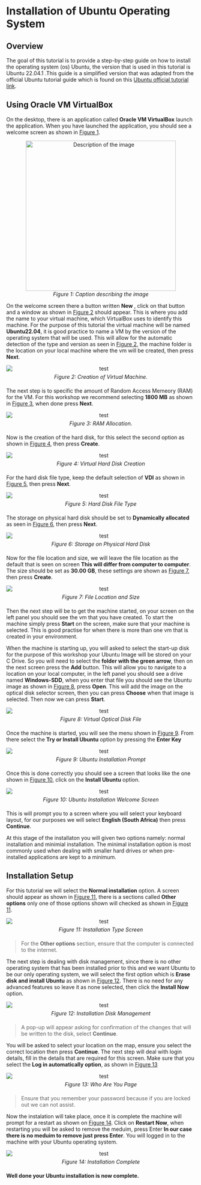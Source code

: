 # Installation of Ubuntu Operating System

## Overview
The goal of this tutorial is to provide a step-by-step guide on how to install the operating system (os) Ubuntu, the version that is used in this tutorial is Ubuntu 22.04.1 .This guide is a simplified version that was adapted from the official Ubuntu tutorial guide which is found on this [Ubuntu official tutorial link](https://ubuntu.com/tutorials/install-ubuntu-desktop#10-complete-the-installation). 

## Using Oracle VM VirtualBox
On the desktop, there is an application called **Oracle VM VirtualBox** launch the application. When you have launched the application, you should see a welcome screen as shown in [Figure 1](#fig1). 

<div align="center">
  <img src="./resources/VMLaunch.png" alt="Description of the image" width="400"/>
  <br><em>Figure 1: Caption describing the image</em>
</div>


On the welcome screen there a button written **New** , click on that button and a window as shown in [Figure 2](#fig2) should appear. This is where you add the name to your virtual machine, which VirtualBox uses to identify this machine. For the purpose of this tutorial the virtual machine will be named **Ubuntu22.04**, it is good practice to name a VM by the version of the operating system that will be used. This will allow for the automatic detection of the type and version as seen in [Figure 2](#fig2), the machine folder is the location on your local machine where the vm will be created, then press **Next**.

<div id="fig2" class="img_container" style="text-align: center; margin-bottom: 20px;">
    <img alt="test" src="./resources/VMCreation.PNG" style="display: block; margin-left: auto; margin-right: auto;" title="caption" />
    <span class="img_caption" style="display: block; margin-top: 5px;"><i>Figure 2: Creation of Virtual Machine.</i></span>
</div>

The next step is to specific the amount of Random Access Memeory (RAM) for the VM. For this workshop we recommend selecting **1800 MB** as shown in [Figure 3](#fig3), when done press **Next**.

<div id="fig3" class="img_container" style="text-align: center; margin-bottom: 20px;">
    <img alt="test" src="./resources/VMMemory.PNG" style="display: block; margin-left: auto; margin-right: auto;" title="caption" />
    <span class="img_caption" style="display: block; margin-top: 5px;"><i>Figure 3: RAM Allocation.</i></span>
</div>

Now is the creation of the hard disk, for this select the second option as shown in [Figure 4](#fig4), then press **Create**.

<div id="fig4" class="img_container" style="text-align: center; margin-bottom: 20px;">
    <img alt="test" src="./resources/VMHarddrive.PNG" style="display: block; margin-left: auto; margin-right: auto;" title="caption" />
    <span class="img_caption" style="display: block; margin-top: 5px;"><i>Figure 4: Virtual Hard Disk Creation</i></span>
</div>

For the hard disk file type, keep the default selection of **VDI** as shown in [Figure 5](#fig5), then press **Next**.

<div id="fig5" class="img_container" style="text-align: center; margin-bottom: 20px;">
    <img alt="test" src="./resources/VMHarddriveFileType.PNG" style="display: block; margin-left: auto; margin-right: auto;" title="caption" />
    <span class="img_caption" style="display: block; margin-top: 5px;"><i>Figure 5: Hard Disk File Type </i></span>
</div>

The storage on physical hard disk should be set to **Dynamically allocated** as seen in [Figure 6](#fig6), then press **Next**.

<div id="fig6" class="img_container" style="text-align: center; margin-bottom: 20px;">
    <img alt="test" src="./resources/VMDynamicAllocated.PNG" style="display: block; margin-left: auto; margin-right: auto;" title="caption" />
    <span class="img_caption" style="display: block; margin-top: 5px;"><i>Figure 6: Storage on Physical Hard Disk </i></span>
</div>

Now for the file location and size, we will leave the file location as the default that is seen on screen **This will differ from computer to computer**. The size should be set as **30.00 GB**, these settings are shown as [Figure 7](#fig7), then press **Create**.

<div id="fig7" class="img_container" style="text-align: center; margin-bottom: 20px;">
    <img alt="test" src="./resources/VMFileSize.PNG" style="display: block; margin-left: auto; margin-right: auto;" title="caption" />
    <span class="img_caption" style="display: block; margin-top: 5px;"><i>Figure 7: File Location and Size </i></span>
</div>

Then the next step will be to get the machine started, on your screen on the left panel you should see the vm that you have created. To start the machine simply press **Start** on the screen, make sure that your machine is selected. This is good practise for when there is more than one vm that is created in your environment.

When the machine is starting up, you will asked to select the start-up disk for the purpose of this workshop your Ubuntu Image will be stored on your C Drive. So you will need to select the **folder with the green arrow**, then on the next screen press the **Add** button. This will allow you to navigate to a location on your local computer, in the left panel you should see a drive named **Windows-SDD**, when you enter that file you should see the Ubuntu image as shown in [Figure 8](#fig8), press **Open**. This will add the image on the optical disk selector screen, then you can press **Choose** when that image is selected. Then now we can press **Start**.

<div id="fig8" class="img_container" style="text-align: center; margin-bottom: 20px;">
    <img alt="test" src="./resources/VMOpticalDiskLocation.PNG" style="display: block; margin-left: auto; margin-right: auto;" title="caption" />
    <span class="img_caption" style="display: block; margin-top: 5px;"><i>Figure 8: Virtual Optical Disk File </i></span>
</div>

Once the machine is started, you will see the menu shown in [Figure 9](#fig9). From there select the **Try or Install Ubuntu** option by pressing the **Enter Key**

<div id="fig9" class="img_container" style="text-align: center; margin-bottom: 20px;">
    <img alt="test" src="./resources/VMStart.PNG" style="display: block; margin-left: auto; margin-right: auto;" title="caption" />
    <span class="img_caption" style="display: block; margin-top: 5px;"><i>Figure 9: Ubuntu Installation Prompt </i></span>
</div>

Once this is done correctly you should see a screen that looks like the one shown in [Figure 10](#fig10), click on the **Install Ubuntu** option.

<div id="fig10" class="img_container" style="text-align: center; margin-bottom: 20px;">
    <img alt="test" src="./resources/welcomescreen.PNG" style="display: block; margin-left: auto; margin-right: auto;" title="caption" />
    <span class="img_caption" style="display: block; margin-top: 5px;"><i>Figure 10: Ubuntu Installation Welcome Screen </i></span>
</div>

This is will prompt you to a screen where you will select your keyboard layout, for our purposes we will select **English (South Africa)** then press **Continue**.

At this stage of the installaton you will given two options namely: normal installation and minimial installation. The minimal installation option is most commonly used when dealing with smaller hard drives or when pre-installed applications are kept to a minimum.

## Installation Setup

For this tutorial we will select the **Normal installation** option. A screen should appear as shown in [Figure 11](#fig11), there is a sections called **Other options** only one of those options shown will checked as shown in [Figure 11](#fig11).

<div id="fig11" class="img_container" style="text-align: center; margin-bottom: 20px;">
    <img alt="test" src="./resources/VMUPdates.PNG" style="display: block; margin-left: auto; margin-right: auto;" title="caption" />
    <span class="img_caption" style="display: block; margin-top: 5px;"><i>Figure 11: Installation Type Screen </i></span>
</div>

> For the **Other options** section, ensure that the computer is connected to the internet.

The next step is dealing with disk management, since there is no other operating system that has been installed prior to this and we want Ubuntu to be our only operating system, we will select the first option which is **Erase disk and install Ubuntu** as shown in [Figure 12](#fig12). There is no need for any advanced features so leave it as none selected, then click the **Install Now** option. 

<div id="fig12" class="img_container" style="text-align: center; margin-bottom: 20px;">
    <img alt="test" src="./resources/VMInstallationType.PNG" style="display: block; margin-left: auto; margin-right: auto;" title="caption" />
    <span class="img_caption" style="display: block; margin-top: 5px;"><i>Figure 12: Installation Disk Management </i></span>
</div>

> A pop-up will appear asking for confirmation of the changes that will be written to the disk, select **Continue**.

You will be asked to select your location on the map, ensure you select the correct location then press **Continue**.  The next step will deal with login details, fill in the details that are required for this screen. Make sure that you select the **Log in automatically option**, as shown in [Figure 13](#fig13)

<div id="fig13" class="img_container" style="text-align: center; margin-bottom: 20px;">
    <img alt="test" src="./resources/VMWhoAreYou.PNG" style="display: block; margin-left: auto; margin-right: auto;" title="caption" />
    <span class="img_caption" style="display: block; margin-top: 5px;"><i>Figure 13: Who Are You Page </i></span>
</div>

> Ensure that you remember your password because if you are locked out we can not assist.

Now the instalation will take place, once it is complete the machine will prompt for a restart as shown on [Figure 14](#fig14). Click on **Restart Now**, when restarting you will be asked to remove the meduim, press Enter **In our case there is no meduim to remove just press Enter**. You will logged in to the machine with your Ubuntu operating system.

<div id="fig14" class="img_container" style="text-align: center; margin-bottom: 20px;">
    <img alt="test" src="./resources/VMInstallationComplete.PNG" style="display: block; margin-left: auto; margin-right: auto;" title="caption" />
    <span class="img_caption" style="display: block; margin-top: 5px;"><i>Figure 14: Installation Complete </i></span>
</div>

**Well done your Ubuntu installation is now complete.**